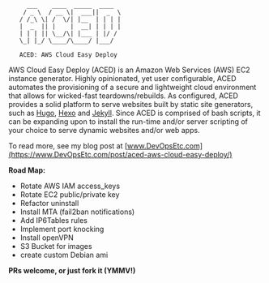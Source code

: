 ```
     ___    ____  _____  ____
    / _ \  / __ \|  ___||  _  \
   / /_\ \| /  \/| |__  | | | |
   |  _  || |    |  __| | | | |
   | | | || \__/\| |___ | |/ /
   \_| |_/ \____/\____/ |___/

   ACED: AWS Cloud Easy Deploy

```
AWS Cloud Easy Deploy (ACED) is an Amazon Web Services (AWS) EC2 instance generator. Highly opinionated, yet user configurable, ACED automates the provisioning of a secure and lightweight cloud environment that allows for wicked-fast teardowns/rebuilds. As configured, ACED provides a solid platform to serve websites built by static site generators, such as [Hugo](https://gohugo.io), [Hexo](https://hexo.io) and [Jekyll](https://jekyllrb.com). Since ACED is comprised of bash scripts, it can be expanding upon to install the run-time and/or server scripting of your choice to serve dynamic websites and/or web apps.

To read more, see my blog post at [www.DevOpsEtc.com](https://www.DevOpsEtc.com/post/aced-aws-cloud-easy-deploy/)

**Road Map:**
- Rotate AWS IAM access_keys
- Rotate EC2 public/private key
- Refactor uninstall
- Install MTA (fail2ban notifications)
- Add IP6Tables rules
- Implement port knocking
- Install openVPN
- S3 Bucket for images
- create custom Debian ami

**PRs welcome, or just fork it (YMMV!)**
